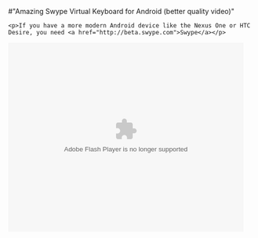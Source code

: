 #"Amazing Swype Virtual Keyboard for Android (better quality video)"


    <p>If you have a more modern Android device like the Nexus One or HTC Desire, you need <a href="http://beta.swype.com">Swype</a></p>
<p></p>
<p>
<object height="386" classid="clsid:d27cdb6e-ae6d-11cf-96b8-444553540000" width="480">
<param name="flashvars" value="autoplay=false&amp;locale=en_US" />
<param name="allowfullscreen" value="true" />
<param name="allowscriptaccess" value="always" />
<param name="src" value="http://www.ustream.tv/flash/video/7701123" />
<embed src="http://www.ustream.tv/flash/video/7701123" type="application/x-shockwave-flash" height="386" flashvars="autoplay=false&amp;locale=en_US" width="480"></embed>
</object>
</p>
  